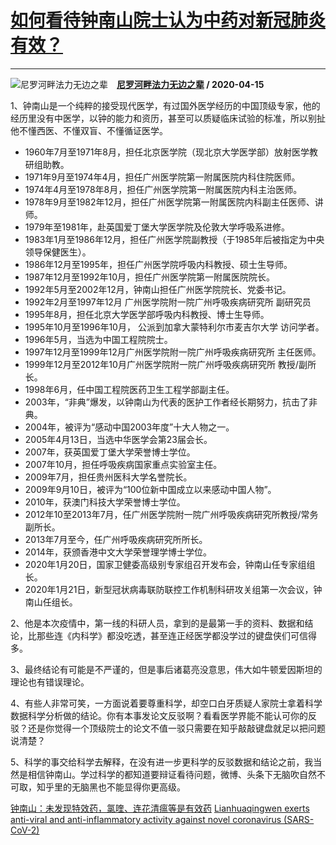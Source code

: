 # [如何看待钟南山院士认为中药对新冠肺炎有效？](https://www.zhihu.com/answer/1154478605)

--------------------------------------------------------------------

![尼罗河畔法力无边之辈](https://pic2.zhimg.com/v2-a53a3437f332387a61af5501bad89b76.jpg?source=1940ef5c "尼罗河畔法力无边之辈")&emsp;**[尼罗河畔法力无边之辈](https://www.zhihu.com/people/ni-luo-he-pan-fa-li-wu-bian-zhi-bei) / 2020-04-15**

1、钟南山是一个纯粹的接受现代医学，有过国外医学经历的中国顶级专家，他的经历里没有中医学，以钟的能力和资历，甚至可以质疑临床试验的标准，所以别扯他不懂西医、不懂双盲、不懂循证医学。

- 1960年7月至1971年8月，担任北京医学院（现北京大学医学部）放射医学教研组助教。
- 1971年9月至1974年4月，担任广州医学院第一附属医院内科住院医师。
- 1974年4月至1978年8月，担任广州医学院第一附属医院内科主治医师。
- 1978年9月至1982年12月，担任广州医学院第一附属医院内科副主任医师、讲师。
- 1979年至1981年，赴英国爱丁堡大学医学院及伦敦大学呼吸系进修。
- 1983年1月至1986年12月，担任广州医学院副教授（于1985年后被指定为中央领导保健医生）。
- 1986年12月至1995年，担任广州医学院呼吸内科教授、硕士生导师。
- 1987年12月至1992年10月，担任广州医学院第一附属医院院长。
- 1992年5月至2002年12月，钟南山担任广州医学院院长、党委书记。
- 1992年2月至1997年12月 广州医学院附一院广州呼吸疾病研究所 副研究员
- 1995年8月，担任北京大学医学部呼吸内科教授、博士生导师。
- 1995年10月至1996年10月， 公派到加拿大蒙特利尔市麦吉尔大学 访问学者。
- 1996年5月，当选为中国工程院院士。
- 1997年12月至1999年12月广州医学院附一院广州呼吸疾病研究所 主任医师。
- 1999年12月至2012年10月广州医学院附一院广州呼吸疾病研究所 教授/副所长。
- 1998年6月，任中国工程院医药卫生工程学部副主任。
- 2003年，“非典”爆发，以钟南山为代表的医护工作者经长期努力，抗击了非典。
- 2004年，被评为“感动中国2003年度”十大人物之一。
- 2005年4月13日，当选中华医学会第23届会长。
- 2007年，获英国爱丁堡大学荣誉博士学位。
- 2007年10月，担任呼吸疾病国家重点实验室主任。
- 2009年7月，担任贵州医科大学名誉院长。
- 2009年9月10日，被评为“100位新中国成立以来感动中国人物”。
- 2010年，获澳门科技大学荣誉博士学位。
- 2012年10至2013年7月，任广州医学院附一院广州呼吸疾病研究所教授/常务副所长。
- 2013年7月至今，任广州呼吸疾病研究所所长。
- 2014年，获颁香港中文大学荣誉理学博士学位。
- 2020年1月20日，国家卫健委高级别专家组召开发布会，钟南山任专家组组长。
- 2020年1月21日，新型冠状病毒联防联控工作机制科研攻关组第一次会议，钟南山任组长。


2、他是本次疫情中，第一线的科研人员，拿到的是最第一手的资料、数据和结论，比那些连《内科学》都没吃透，甚至连正经医学都没学过的键盘侠们可信得多。

3、最终结论有可能是不严谨的，但是事后诸葛亮没意思，伟大如牛顿爱因斯坦的理论也有错误理论。

4、有些人非常可笑，一方面说着要尊重科学，却空口白牙质疑人家院士拿着科学数据科学分析做的结论。你有本事发论文反驳啊？看看医学界能不能认可你的反驳？还是你觉得一个顶级院士的论文不值一驳只需要在知乎敲敲键盘就足以把问题说清楚？

5、科学的事交给科学去解释，在没有进一步更科学的反驳数据和结论之前，我当然是相信钟南山。学过科学的都知道要辩证看待问题，微博、头条下无脑吹自然不可取，知乎里的无脑黑也不能显得你更高级。

[钟南山：未发现特效药，氯喹、连花清瘟等是有效药](https://link.zhihu.com/?target=https%3A//m.toutiaoimg.cn/group/6814667048287732231/%3Fapp%3Dnews_article%26timestamp%3D1586917059%26group_id%3D6814667048287732231)
[Lianhuaqingwen exerts anti-viral and anti-inflammatory activity against novel coronavirus (SARS-CoV-2)](https://link.zhihu.com/?target=https%3A//www.sciencedirect.com/science/article/pii/S104366182030743X%3Fvia%253Dihub%3D%26utm_source%3Dwechat_session%26utm_medium%3Dsocial%26utm_oi%3D1154318803713187840%26from%3Dsinglemessage)

